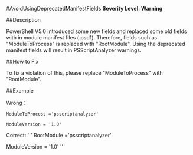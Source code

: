 #AvoidUsingDeprecatedManifestFields	
**Severity Level: Warning**


##Description

PowerShell V5.0 introduced some new fields and replaced some old fields with in module manifest files (.psd1). Therefore, fields such as "ModuleToProcess" is replaced with "RootModule". Using the deprecated manifest fields will result in PSScriptAnalyzer warnings.

##How to Fix

To fix a violation of this, please replace "ModuleToProcess" with "RootModule".

##Example

Wrong： 
```
ModuleToProcess ='psscriptanalyzer'

ModuleVersion = '1.0'
```

Correct: 
'''
RootModule ='psscriptanalyzer'

ModuleVersion = '1.0'
'''
